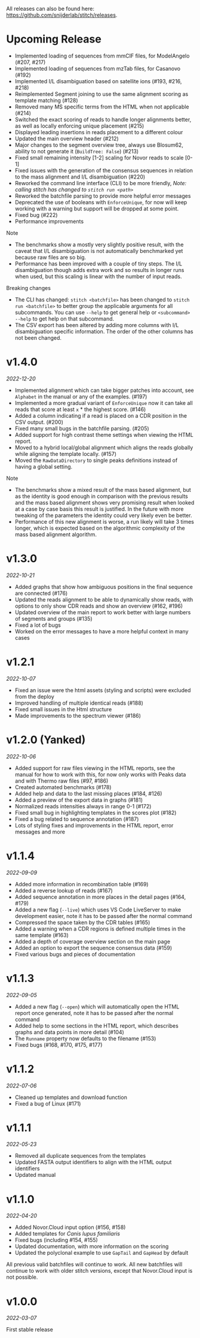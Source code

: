 All releases can also be found here: https://github.com/snijderlab/stitch/releases.

# Upcoming Release

* Implemented loading of sequences from mmCIF files, for ModelAngelo (#207, #217)
* Implemented loading of sequences from mzTab files, for Casanovo (#192)
* Implemented I/L disambiguation based on satellite ions (#193, #216, #218)
* Reimplemented Segment joining to use the same alignment scoring as template matching (#128)
* Removed many MS specific terms from the HTML when not applicable (#214)
* Switched the exact scoring of reads to handle longer alignments better, as well as locally enforcing unique placement (#215)
* Displayed leading insertions in reads placement to a different colour
* Updated the main overview header (#212)
* Major changes to the segment overview tree, always use Blosum62, ability to not generate it (`BuildTree: False`) (#213)
* Fixed small remaining intensity \[1-2\] scaling for Novor reads to scale \[0-1\]
* Fixed issues with the generation of the consensus sequences in relation to the mass alignment and I/L disambiguation (#220)
* Reworked the command line interface (CLI) to be more friendly, *Note: calling stitch has changed to `stitch run <path>`*
* Reworked the batchfile parsing to provide more helpful error messages
* Deprecated the use of booleans with `EnforceUnique`, for now will keep working with a warning but support will be dropped at some point.
* Fixed bug (#222)
* Performance improvements

Note
* The benchmarks show a mostly very slightly positive result, with the caveat that I/L disambiguation is not automatically benchmarked yet because raw files are so big.
* Performance has been improved with a couple of tiny steps. The I/L disambiguation though adds extra work and so results in longer runs when used, but this scaling is linear with the number of input reads.

Breaking changes
* The CLI has changed: `stitch <batchfile>` has been changed to `stitch run <batchfile>` to better group the applicable arguments for all subcommands. You can use `--help` to get general help or `<subcommand> --help` to get help on that subcommand.
* The CSV export has been altered by adding more columns with I/L disambiguation specific information. The order of the other columns has not been changed.

# v1.4.0
_2022-12-20_

* Implemented alignment which can take bigger patches into account, see `Alphabet` in the manual or any of the examples. (#197)
* Implemented a more gradual variant of `EnforceUnique` now it can take all reads that score at least `x` * the highest score. (#146)
* Added a column indicating if a read is placed on a CDR position in the CSV output. (#200)
* Fixed many small bugs in the batchfile parsing. (#205)
* Added support for high contrast theme settings when viewing the HTML report.
* Moved to a hybrid local/global alignment which aligns the reads globally while aligning the template locally. (#157)
* Moved the `RawDataDirectory` to single peaks definitions instead of having a global setting.

Note
* The benchmarks show a mixed result of the mass based alignment, but as the identity is good enough in comparison with the previous results and the mass based alignment shows very promising result when looked at a case by case basis this result is justified. In the future with more tweaking of the parameters the identity could very likely even be better.
* Performance of this new alignment is worse, a run likely will take 3 times longer, which is expected based on the algorithmic complexity of the mass based alignment algorithm.

# v1.3.0
_2022-10-21_

* Added graphs that show how ambiguous positions in the final sequence are connected (#176)
* Updated the reads alignment to be able to dynamically show reads, with options to only show CDR reads and show an overview (#162, #196)
* Updated overview of the main report to work better with large numbers of segments and groups (#135)
* Fixed a lot of bugs 
* Worked on the error messages to have a more helpful context in many cases

# v1.2.1
_2022-10-07_

* Fixed an issue were the html assets (styling and scripts) were excluded from the deploy
* Improved handling of multiple identical reads (#188)
* Fixed small issues in the Html structure
* Made improvements to the spectrum viewer (#186)

# v1.2.0 (Yanked)
_2022-10-06_

* Added support for raw files viewing in the HTML reports, see the manual for how to work with this, for now only works with Peaks data and with Thermo raw files (#97, #186)
* Created automated benchmarks (#178)
* Added help and data to the last missing places (#184, #126)
* Added a preview of the export data in graphs (#181)
* Normalized reads intensities always in range 0-1 (#172)
* Fixed small bug in highlighting templates in the scores plot (#182)
* Fixed a bug related to sequence annotation (#187)
* Lots of styling fixes and improvements in the HTML report, error messages and more

# v1.1.4
_2022-09-09_

* Added more information in recombination table (#169)
* Added a reverse lookup of reads (#167)
* Added sequence annotation in more places in the detail pages (#164, #179)
* Added a new flag (`--live`) which uses VS Code LiveServer to make development easier, note it has to be passed after the normal command
* Compressed the space taken by the CDR tables (#165)
* Added a warning when a CDR regions is defined multiple times in the same template (#163)
* Added a depth of coverage overview section on the main page
* Added an option to export the sequence consensus data (#159)
* Fixed various bugs and pieces of documentation

# v1.1.3
_2022-09-05_

* Added a new flag (`--open`) which will automatically open the HTML report once generated, note it has to be passed after the normal command
* Added help to some sections in the HTML report, which describes graphs and data points in more detail (#104)
* The `Runname` property now defaults to the filename (#153)
* Fixed bugs (#168, #170, #175, #177)

# v1.1.2
_2022-07-06_

* Cleaned up templates and download function
* Fixed a bug of Linux (#171)

# v1.1.1
_2022-05-23_

* Removed all duplicate sequences from the templates
* Updated FASTA output identifiers to align with the HTML output identifiers
* Updated manual

# v1.1.0
_2022-04-20_

* Added Novor.Cloud input option (#156, #158)
* Added templates for _Canis lupus familiaris_
* Fixed bugs (including #154, #155)
* Updated documentation, with more information on the scoring
* Updated the polyclonal example to use `GapTail` and `GapHead` by default

All previous valid batchfiles will continue to work. All new batchfiles will continue to work with older stitch versions, except that Novor.Cloud input is not possible.

# v1.0.0
_2022-03-07_

First stable release